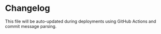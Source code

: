 # Changelog

This file will be auto-updated during deployments using GitHub Actions and commit message parsing.
